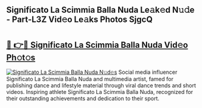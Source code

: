 ## Significato La Scimmia Balla Nuda Le𝚊k𝚎d N𝚞𝚍e - Part-L3Z Vid𝚎o Le𝚊ks Photos SjgcQ

# <h2><a href="http://fbfo1i.evod.top/?m=Significato+La+Scimmia+Balla+Nuda">🔗 👉🔴 Significato La Scimmia Balla Nuda Vid𝚎o Ph𝚘t𝚘s</a></h2>

[![Significato La Scimmia Balla Nuda N𝚞d𝚎s](https://i.imgur.com/8V9OHl7.gif)](http://fbfo1i.evod.top/?m=Significato+La+Scimmia+Balla+Nuda)
Social media influencer Significato La Scimmia Balla Nuda and multimedia artist, famed for publishing dance and lifestyle material through viral dance trends and short videos. Inspiring athlete Significato La Scimmia Balla Nuda, recognized for their outstanding achievements and dedication to their sport. 
